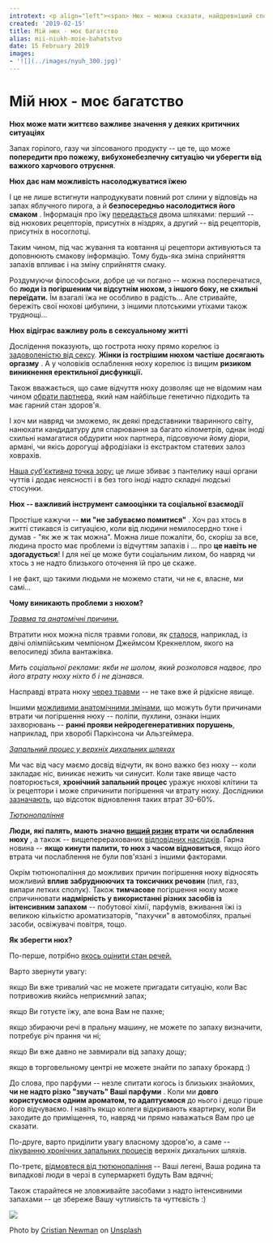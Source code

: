 ```yaml
---
introtext: <p align="left"><span> Нюх – можна сказати, найдревніший спосіб живих організмів сприймати довкілля. Його прообразом є різного типу хімічні аналізатори, які, наприклад, дозволяють бактеріям рухатися в напрямку градієнту хім речовин. Нюх відіграє важливу роль у тварин, у той час як комфортне існування в умовах суспільства дозволяє нам не надавати цьому чуттю ключового значення, та, наприклад, не включати перевірку нюху до планового медогляду. Тим не менше, <a href="https://www.ncbi.nlm.nih.gov/pmc/articles/PMC5863566/#CIT0103">за статистикою</a>, наведеною американськими дослідниками (куди ж без них? В нас таке не рахують поки), втрата нюху спостерігається у 3,2 % людей після 40 років, а після 60 років ця цифра сягає 14-22%. </span></p> <p align="left"><span> Тим не менше, відчуття запахів для нас є іноді важливішим, ніж ми про нього думаєм.</span></p>
created: '2019-02-15'
title: Мій нюх - моє багатство
alias: mii-niukh-moie-bahatstvo
date: 15 February 2019
images:
- '![](../images/nyuh_300.jpg)'
---
```


# Мій нюх - моє багатство

**Нюх може мати життєво важливе значення у деяких критичних ситуаціях**

Запах горілого, газу чи зіпсованого продукту -- це те, що може **попередити про пожежу, вибухонебезпечну ситуацію чи уберегти від важкого харчового отруєння**.

**Нюх дає нам можливість насолоджуватися їжею**

І це не лише встигнути напродукувати повний рот слини у відповідь на запах яблучного пирога, а й **безпосередньо насолодитися його смаком** . Інформація про їжу [передається](https://www.ncbi.nlm.nih.gov/pmc/articles/PMC5783692/) двома шляхами: перший -- від нюхових рецепторів, присутніх в ніздрях, а другий -- від рецепторів, присутніх в носоглотці.

Таким чином, під час жування та ковтання ці рецептори активуються та доповнюють смакову інформацію. Тому будь-яка зміна сприйняття запахів впливає і на зміну сприйняття смаку.

Роздумуючи філософськи, добре це чи погано -- можна посперечатися, бо **люди із погіршеним чи відсутнім нюхом, з іншого боку, не схильні переїдати.** Їм взагалі їжа не особливо в радість... Але стривайте, бережіть свої нюхові цибулини, з іншими плотськими утіхами також труднощі...

**Нюх відіграє важливу роль в сексуальному житті**

Дослідення показують, що гострота нюху прямо корелює із [задоволеністю від сексу](https://link.springer.com/article/10.1007/s10508-018-1203-x). **Жінки із гострішим нюхом частіше досягають оргазму** . А у чоловіків ослаблення нюху корелює із вищим **ризиком виникнення еректильної дисфункції.**

Також вважається, що саме відчуття нюху дозволяє ще не відомим нам чином [обрати партнера](https://www.researchgate.net/publication/316057666_Sexual_Preference_and_the_Self-Reported_Role_of_Olfaction_in_Mate_Selection), який нам найбільше генетично підходить та має гарний стан здоров'я.

І хоч ми навряд чи зможемо, як деякі представники тваринного світу, нанюхати кандидатуру для спарювання за багато кілометрів, однак іноді схильні намагатися обдурити нюх партнера, підсовуючи йому діори, армані, чи якісь дорогущі афродізіаки із екстрактом статевих залоз ховрахів.

<ins>Наша *суб'єктивна* точка зору:</ins> це лише збиває з пантелику наші органи чуттів і додає неясності і в без того іноді надто складні людські стосунки.

**Нюх -- важливий інструмент самооцінки та соціальної взаємодії**

Простіше кажучи -- **ми "не забуваємо помитися"** . Хоч раз хтось в житті стикався із ситуацією, коли від людини немилосердно тхне і думав - "як же ж так можна". Можна лише пожаліти, бо, скоріш за все, людина просто має проблеми із відчуттям запахів і ... про **це навіть не здогадується**! І для неї це може бути соціальним лихом, бо навряд чи хтось з не надто близького оточення їй про це скаже.

І не факт, що такими людьми не можемо стати, чи не є, власне, ми самі...

**Чому виникають проблеми з нюхом?**

*<ins>Травма та анатомічні причини.</ins>*

Втратити нюх можна після травми голови, як [сталося](https://www.bbc.com/news/magazine-23051270), наприклад, із двічі олімпійським чемпіоном Джеймсом Крекнеллом, якого на велосипеді збила вантажівка.

*Мить соціальної реклами: якби не шолом, який розколовся надвоє, про його втрату нюху ніхто б і не дізнався.*

Насправді втрата нюху [через травми](https://www.ncbi.nlm.nih.gov/pubmed/11772488) -- не таке вже й рідкісне явище.

Іншими [можливими анатомічними змінами](https://www.ncbi.nlm.nih.gov/pmc/articles/PMC5863566/), що можуть бути причинами втрати чи погіршення нюху -- поліпи, пухлини, ознаки інших захворювань -- **ранні прояви нейродегенеративних порушень**, наприклад, при хворобі Паркінсона чи Альзгеймера.

*<ins>Запальний процес у верхніх дихальних шляхах</ins>*

Ми час від часу маємо досвід відчути, як воно важко без нюху -- коли закладає ніс, виникає нежить чи синусит. Коли таке явище часто повторюється, **хронічний запальний процес** уражує нюхові клітини та їх рецептори і може спричинити погіршення чи втрату нюху. Дослідники [зазначають](https://www.ncbi.nlm.nih.gov/pmc/articles/PMC5863566/), що відсоток відновлення таких втрат 30-60%.

*<ins>Тютюнопаління</ins>*

**Люди, які палять, мають значно [вищий ризик](https://www.ncbi.nlm.nih.gov/pubmed/28561327) втрати чи ослаблення нюху** , а також -- вищеперерахованих [відповідних наслідків](https://www.ncbi.nlm.nih.gov/pubmed/29121272). Гарна новина -- **якщо кинути палити, то нюх з часом відновиться**, якщо його втрата чи послаблення не були пов'язані з іншими факторами.

Окрім тютюнопаління до можливих причин погіршення нюху відносять можливий **вплив забруднюючих та токсичних речовин** (пил, газ, випари летких сполук). Також **тимчасове** погіршення нюху може спричинювати **надмірність у використанні різних засобів із інтенсивним запахом** -- побутової хімії, парфумів, вживання їжі із великою кількістю ароматизаторів, "пахучки" в автомобілях, пральні засоби, освіжувачі повітря, тощо.

**Як зберегти нюх?**

По-перше, потрібно <ins>якось оцінити стан речей.</ins>

Варто звернути увагу:

якщо Ви вже тривалий час не можете пригадати ситуацію, коли Вас потривожив якийсь неприємний запах;

якщо Ви готуєте їжу, але вона Вам не пахне;

якщо збираючи речі в пральну машину, не можете по запаху визначити, потребує річ прання чи ні;

якщо Ви вже давно не завмирали від запаху дощу;

якщо в торговельному центрі не можете знайти по запаху брокард :)

До слова, про парфуми -- незле спитати когось із близьких знайомих, **чи не надто різко "звучать" Ваші парфуми** . Коли ми **довго користуємося одним ароматом, то адаптуємося** до нього і дещо гірше його відчуваємо. І навіть якщо колеги відкривають квартирку, коли Ви заходите до приміщення, то, навряд чи прямо наважаться Вам про це сказати.

По-друге, варто приділити увагу власному здоров'ю, а саме -- <ins>лікуванню хронічних запальних процесів</ins> верхніх дихальних шляхів.

По-третє, <ins>відмовтеся від тютюнопаління</ins> -- Ваші легені, Ваша родина та випадкові люди в черзі в супермаркеті будуть Вам вдячні;

Також старайтеся не зловживайте засобами з надто інтенсивними запахами -- це збереже Вашу чутливість та чуттєвість :)

![](../images/nyuh_300.jpg)

Photo by [Cristian Newman](https://unsplash.com/photos/iG0g5jQgZOo?utm_source=unsplash&utm_medium=referral&utm_content=creditCopyText) on [Unsplash](https://unsplash.com/search/photos/smell?utm_source=unsplash&utm_medium=referral&utm_content=creditCopyText)
